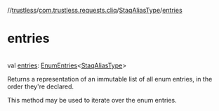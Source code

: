 //[trustless](../../../index.md)/[com.trustless.requests.cliq](../index.md)/[StaqAliasType](index.md)/[entries](entries.md)

# entries

\
val [entries](entries.md): [EnumEntries](https://kotlinlang.org/api/latest/jvm/stdlib/kotlin.enums/-enum-entries/index.html)&lt;[StaqAliasType](index.md)&gt;

Returns a representation of an immutable list of all enum entries, in the order they're declared.

This method may be used to iterate over the enum entries.
